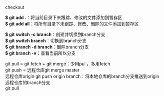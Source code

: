 checkout

**$ git add .**：将当前目录下未跟踪、修改的文件添加到暂存区  
**$ git add all**：将所有目录下未跟踪、修改、删除的文件添加到暂存区

**$ git switch -c branch**：创建并切换到branch分支  
**$ git switch branch**：切换到branch分支  
**$ git branch -d branch**：删除branch分支  
**$ git branch -v**：查看当前所以分支  

git pull = git fetch + git merge：少用pull，多用fetch  
git push = 远程仓库git merge master  
远程仓库origin
git push origin branch：将本地仓库的branch分支推送到origin远程仓库的branch分支  
git pull 